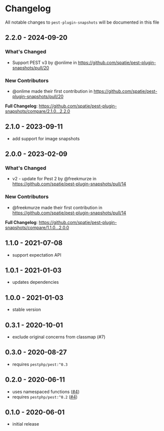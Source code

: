# Changelog

All notable changes to `pest-plugin-snapshots` will be documented in this file

## 2.2.0 - 2024-09-20

### What's Changed

* Support PEST v3 by @onlime in https://github.com/spatie/pest-plugin-snapshots/pull/20

### New Contributors

* @onlime made their first contribution in https://github.com/spatie/pest-plugin-snapshots/pull/20

**Full Changelog**: https://github.com/spatie/pest-plugin-snapshots/compare/2.1.0...2.2.0

## 2.1.0 - 2023-09-11

- add support for image snapshots

## 2.0.0 - 2023-02-09

### What's Changed

- v2 - update for Pest 2 by @freekmurze in https://github.com/spatie/pest-plugin-snapshots/pull/14

### New Contributors

- @freekmurze made their first contribution in https://github.com/spatie/pest-plugin-snapshots/pull/14

**Full Changelog**: https://github.com/spatie/pest-plugin-snapshots/compare/1.1.0...2.0.0

## 1.1.0 - 2021-07-08

- support expectation API

## 1.0.1 - 2021-01-03

- updates dependencies

## 1.0.0 - 2021-01-03

- stable version

## 0.3.1 - 2020-10-01

- exclude original concerns from classmap (#7)

## 0.3.0 - 2020-08-27

- requires `pestphp/pest:^0.3`

## 0.2.0 - 2020-06-11

- uses namespaced functions ([#4](https://github.com/spatie/pest-plugin-snapshots/pull/4))
- requires `pestphp/pest:^0.2` ([#4](https://github.com/spatie/pest-plugin-snapshots/pull/4))

## 0.1.0 - 2020-06-01

- initial release
